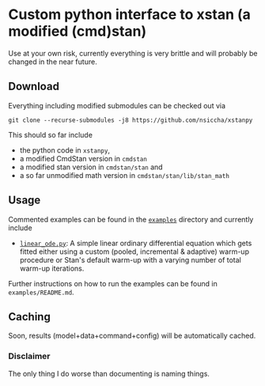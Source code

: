 # Custom python interface to xstan (a modified (cmd)stan)

Use at your own risk, currently everything is very brittle and will probably be changed
in the near future.

## Download

Everything including modified submodules can be checked out via

`git clone --recurse-submodules -j8 https://github.com/nsiccha/xstanpy`

This should so far include

* the python code in `xstanpy`,
* a modified CmdStan version in `cmdstan`
* a modified stan version in `cmdstan/stan` and
* a so far unmodified math version in `cmdstan/stan/lib/stan_math`

## Usage

Commented examples can be found in the [`examples`](examples) directory and currently include

* [`linear_ode.py`](examples/linear_ode.py): A simple linear ordinary differential equation which gets fitted
either using a custom (pooled, incremental & adaptive) warm-up procedure or Stan's
default warm-up with a varying number of total warm-up iterations.

Further instructions on how to run the examples can be found in `examples/README.md`.


## Caching

Soon, results (model+data+command+config) will be automatically cached.

### Disclaimer

The only thing I do worse than documenting is naming things.
